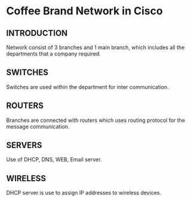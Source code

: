 # Coffee Brand Network in Cisco
<b><h2>INTRODUCTION</h2></b>
Network consist of 3 branches and 1 main branch, which includes all the departments that a company required. <br>
<b><h2>SWITCHES</h2></b>
Switches are used within the department for inter communication.<br>
<b><h2>ROUTERS</h2></b>
Branches are connected with routers which uses routing protocol for the message communication.<br>
<b><h2>SERVERS</h2></b>
Use of DHCP, DNS, WEB, Email server. 
<b><h2>WIRELESS</h2></b>
DHCP server is use to assign IP addresses to wireless devices.
